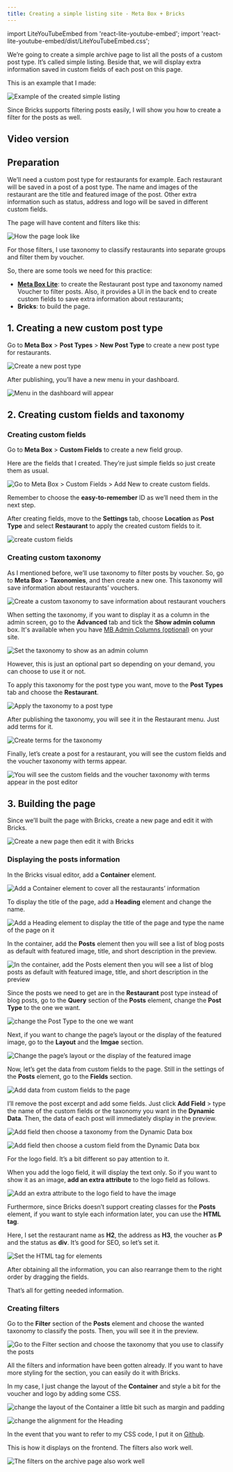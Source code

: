```yaml
---
title: Creating a simple listing site - Meta Box + Bricks
---
```

import LiteYouTubeEmbed from 'react-lite-youtube-embed';
import 'react-lite-youtube-embed/dist/LiteYouTubeEmbed.css';

We’re going to create a simple archive page to list all the posts of a custom post type. It’s called simple listing. Beside that, we will display extra information saved in custom fields of each post on this page.

This is an example that I made:

![Example of the created simple listing](https://i.imgur.com/5djnIAR.png)

Since Bricks supports filtering posts easily, I will show you how to create a filter for the posts as well.

## Video version

<LiteYouTubeEmbed id='bIq1k7-0QMo' />

## Preparation

We’ll need a custom post type for restaurants for example. Each restaurant will be saved in a post of a post type. The name and images of the restaurant are the title and featured image of the post. Other extra information such as status, address and logo will be saved in different custom fields.

The page will have content and filters like this:

![How the page look like](https://i.imgur.com/da4gbL0.png)

For those filters, I use taxonomy to classify restaurants into separate groups and filter them by voucher.

So, there are some tools we need for this practice:

* **[Meta Box Lite](https://metabox.io/lite/)**: to create the Restaurant post type and taxonomy named Voucher to filter posts. Also, it provides a UI in the back end to create custom fields to save extra information about restaurants;
* **Bricks**: to build the page.

## 1. Creating a new custom post type

Go to **Meta Box** > **Post Types** > **New Post Type** to create a new post type for restaurants.

![Create a new post type](https://i.imgur.com/bgC0Qnw.png)

After publishing, you’ll have a new menu in your dashboard.

![Menu in the dashboard will appear](https://i.imgur.com/brKXI7u.png)

## 2. Creating custom fields and taxonomy

### Creating custom fields

Go to **Meta Box** > **Custom Fields** to create a new field group.

Here are the fields that I created. They’re just simple fields so just create them as usual.

![Go to Meta Box > Custom Fields > Add New to create custom fields.](https://i.imgur.com/aO8C8yI.png)

Remember to choose the **easy-to-remember** ID as we’ll need them in the next step.

After creating fields, move to the **Settings** tab, choose **Location** as **Post Type** and select **Restaurant** to apply the created custom fields to it.

![create custom fields](https://i.imgur.com/kQeTNqD.png)

### Creating custom taxonomy

As I mentioned before, we’ll use taxonomy to filter posts by voucher. So, go to **Meta Box** > **Taxonomies**, and then create a new one. This taxonomy will save information about restaurants’ vouchers.

![Create a custom taxonomy to save information about restaurant vouchers](https://i.imgur.com/prhx0w7.png)

When setting the taxonomy, if you want to display it as a column in the admin screen, go to the **Advanced** tab and tick the **Show admin column** box. It's available when you have [MB Admin Columns (optional)](https://metabox.io/plugins/mb-admin-columns/) on your site.

![Set the taxonomy to show as an admin column](https://i.imgur.com/YBAYvYp.png)

However, this is just an optional part so depending on your demand, you can choose to use it or not.

To apply this taxonomy for the post type you want, move to the **Post Types** tab and choose the **Restaurant**.

![Apply the taxonomy to a post type](https://i.imgur.com/M4mjX8Y.png)

After publishing the taxonomy, you will see it in the Restaurant menu. Just add terms for it.

![Create terms for the taxonomy](https://i.imgur.com/kg9jxoM.png)

Finally, let’s create a post for a restaurant, you will see the custom fields and the voucher taxonomy with terms appear.

![You will see the custom fields and the voucher taxonomy with terms appear in the post editor](https://i.imgur.com/ApHXazu.png)

## 3. Building the page

Since we’ll built the page with Bricks, create a new page and edit it with Bricks.

![Create a new page then edit it with Bricks](https://i.imgur.com/k7x4Vbs.png)

### Displaying the posts information

In the Bricks visual editor, add a **Container** element.

![Add a Container element to cover all the restaurants’ information](https://i.imgur.com/yB5g3EZ.png)

To display the title of the page, add a **Heading** element and change the name.

![Add a Heading element to display the title of the page and type the name of the page on it](https://i.imgur.com/1jDLbae.png)

In the container, add the **Posts** element then you will see a list of blog posts as default with featured image, title, and short description in the preview.

![In the container, add the Posts element then you will see a list of blog posts as default with featured image, title, and short description in the preview](https://i.imgur.com/PfbBkzB.png)

Since the posts we need to get are in the **Restaurant** post type instead of blog posts, go to the **Query** section of the **Posts** element, change the **Post Type** to the one we want.

![change the Post Type to the one we want](https://i.imgur.com/pvZ9Zmi.png)

Next, if you want to change the page’s layout or the display of the featured image, go to the **Layout** and the **Imgae** section.

![Change the page’s layout or the display of the featured image](https://i.imgur.com/NokwIHO.png)

Now, let’s get the data from custom fields to the page. Still in the settings of the **Posts** element, go to the **Fields** section.

![Add data from custom fields to the page](https://i.imgur.com/Lg0Zfdy.png)

I’ll remove the post excerpt and add some fields. Just click **Add Field** > type the name of the custom fields or the taxonomy you want in the **Dynamic Data**. Then, the data of each post will immediately display in the preview.

![Add field then choose a taxonomy from the Dynamic Data box](https://i.imgur.com/xu4e1iK.gif)

![Add field then choose a custom field from the Dynamic Data box](https://i.imgur.com/18b4jUh.gif)

For the logo field. It’s a bit different so pay attention to it.

When you add the logo field, it will display the text only. So if you want to show it as an image, **add an extra attribute** to the logo field as follows.

![Add an extra attribute to the logo field to have the image](https://i.imgur.com/KLRtNPs.gif)

Furthermore, since Bricks doesn’t support creating classes for the **Posts** element, if you want to style each information later, you can use the **HTML tag**.

Here, I set the restaurant name as **H2**, the address as **H3**, the voucher as **P** and the status as **div**. It’s good for SEO, so let’s set it.

![Set the HTML tag for elements](https://i.imgur.com/oS7wH3G.png)

After obtaining all the information, you can also rearrange them to the right order by dragging the fields.

That’s all for getting needed information.

### Creating filters

Go to the **Filter** section of the **Posts** element and choose the wanted taxonomy to classify the posts. Then, you will see it in the preview.

![Go to the Filter section and choose the taxonomy that you use to classify the posts](https://i.imgur.com/TEJSeK9.png)

All the filters and information have been gotten already. If you want to have more styling for the section, you can easily do it with Bricks.

In my case, I just change the layout of the **Container** and style a bit for the voucher and logo by adding some CSS.

![change the layout of the Container a little bit such as margin and padding](https://i.imgur.com/QrR2T2Y.png)

![change the alignment for the Heading](https://i.imgur.com/IXuUy0q.png)

In the event that you want to refer to my CSS code, I put it on [Github](https://github.com/wpmetabox/tutorials/blob/master/create-a-simple-listing-with-Bricks/custom.css).

This is how it displays on the frontend. The filters also work well.

![The filters on the archive page also work well](https://i.imgur.com/H0T7qcV.gif)

